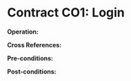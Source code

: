 # Contract CO1: Login

**Operation:**

**Cross References:**  

**Pre-conditions:**  

**Post-conditions:**  
